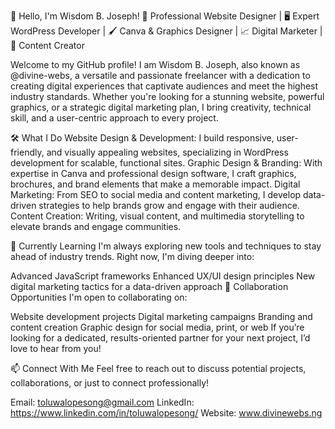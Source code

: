 👋 Hello, I'm Wisdom B. Joseph!
🎨 Professional Website Designer | 🖥️ Expert WordPress Developer | 🖌️ Canva & Graphics Designer | 📈 Digital Marketer | 📝 Content Creator

Welcome to my GitHub profile! I am Wisdom B. Joseph, also known as @divine-webs, a versatile and passionate freelancer with a dedication to creating digital experiences that captivate audiences and meet the highest industry standards. Whether you're looking for a stunning website, powerful graphics, or a strategic digital marketing plan, I bring creativity, technical skill, and a user-centric approach to every project.

🛠 What I Do
Website Design & Development: I build responsive, user-friendly, and visually appealing websites, specializing in WordPress development for scalable, functional sites.
Graphic Design & Branding: With expertise in Canva and professional design software, I craft graphics, brochures, and brand elements that make a memorable impact.
Digital Marketing: From SEO to social media and content marketing, I develop data-driven strategies to help brands grow and engage with their audience.
Content Creation: Writing, visual content, and multimedia storytelling to elevate brands and engage communities.

🌱 Currently Learning
I'm always exploring new tools and techniques to stay ahead of industry trends. Right now, I'm diving deeper into:

Advanced JavaScript frameworks
Enhanced UX/UI design principles
New digital marketing tactics for a data-driven approach
💼 Collaboration Opportunities
I'm open to collaborating on:

Website development projects
Digital marketing campaigns
Branding and content creation
Graphic design for social media, print, or web
If you’re looking for a dedicated, results-oriented partner for your next project, I’d love to hear from you!

📫 Connect With Me
Feel free to reach out to discuss potential projects, collaborations, or just to connect professionally!

Email: toluwalopesong@gmail.com
LinkedIn: https://www.linkedin.com/in/toluwalopesong/
Website: www.divinewebs.ng
<!---
divine-webs/divine-webs is a ✨ special ✨ repository because its `README.md` (this file) appears on your GitHub profile.
You can click the Preview link to take a look at your changes.
--->
